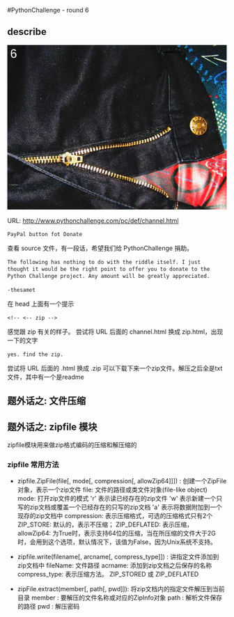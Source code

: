 #PythonChallenge - round 6

## describe
![alt text][stage_one_img]

[stage_one_img]: ../images/round6

URL: http://www.pythonchallenge.com/pc/def/channel.html

```
PayPal button fot Donate
```
查看 source 文件，有一段话，希望我们给 PythonChallenge 捐助。

```
The following has nothing to do with the riddle itself. I just
thought it would be the right point to offer you to donate to the
Python Challenge project. Any amount will be greatly appreciated.

-thesamet

```
在 head 上面有一个提示

```
<!-- <-- zip -->
```
 感觉跟 zip 有关的样子。
 尝试将 URL 后面的 channel.html 换成 zip.html，出现一下的文字

 ```
 yes. find the zip.
 ```
 尝试将 URL 后面的 .html 换成 .zip
 可以下载下来一个zip文件。解压之后全是txt文件，其中有一个是readme


## 题外话之: 文件压缩

## 题外话之: zipfile 模块
zipfile模块用来做zip格式编码的压缩和解压缩的

### zipfile 常用方法

- zipfile.ZipFile(file[, mode[, compression[, allowZip64]]]) : 创建一个ZipFile对象，表示一个zip文件
file: 文件的路径或类文件对象(file-like object)
mode: 打开zip文件的模式
      'r' 表示读已经存在的zip文件
      'w' 表示新建一个只写的zip文档或覆盖一个已经存在的只写的zip文档
      'a' 表示将数据附加到一个现存的zip文档中
compression: 表示压缩格式，可选的压缩格式只有2个
      ZIP_STORE: 默认的，表示不压缩；
      ZIP_DEFLATED: 表示压缩，
allowZip64: 为True时，表示支持64位的压缩，当在所压缩的文件大于2G时，会用到这个选项，默认情况下，该值为False，因为Unix系统不支持。

- zipfile.write(filename[, arcname[, compress_type]]) : 讲指定文件添加到zip文档中
fileName: 文件路径
acrname: 添加到zip文档之后保存的名称
compress_type:  表示压缩方法。 ZIP_STORED 或 ZIP_DEFLATED

- zipFile.extract(member[, path[, pwd]]): 将zip文档内的指定文件解压到当前目录
member : 要解压的文件名称或对应的ZipInfo对象
path : 解析文件保存的路径
pwd : 解压密码
